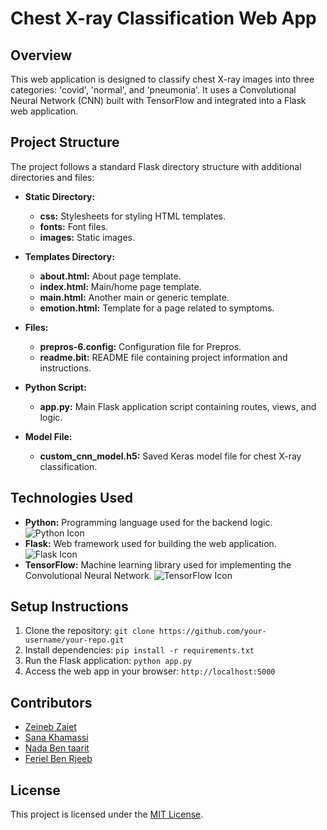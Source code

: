 # Chest X-ray Classification Web App

## Overview
This web application is designed to classify chest X-ray images into three categories: 'covid', 'normal', and 'pneumonia'. It uses a Convolutional Neural Network (CNN) built with TensorFlow and integrated into a Flask web application.

## Project Structure
The project follows a standard Flask directory structure with additional directories and files:

- **Static Directory:**
  - **css:** Stylesheets for styling HTML templates.
  - **fonts:** Font files.
  - **images:** Static images.

- **Templates Directory:**
  - **about.html:** About page template.
  - **index.html:** Main/home page template.
  - **main.html:** Another main or generic template.
  - **emotion.html:** Template for a page related to symptoms.

- **Files:**
  - **prepros-6.config:** Configuration file for Prepros.
  - **readme.bit:** README file containing project information and instructions.

- **Python Script:**
  - **app.py:** Main Flask application script containing routes, views, and logic.

- **Model File:**
  - **custom_cnn_model.h5:** Saved Keras model file for chest X-ray classification.
## Technologies Used
- **Python:** Programming language used for the backend logic. ![Python Icon](https://img.shields.io/badge/Python-3776AB?style=for-the-badge&logo=python&logoColor=white)
- **Flask:** Web framework used for building the web application. ![Flask Icon](https://img.shields.io/badge/Flask-000000?style=for-the-badge&logo=flask&logoColor=white)
- **TensorFlow:** Machine learning library used for implementing the Convolutional Neural Network. ![TensorFlow Icon](https://img.shields.io/badge/TensorFlow-FF6F00?style=for-the-badge&logo=tensorflow&logoColor=white)
## Setup Instructions
1. Clone the repository: `git clone https://github.com/your-username/your-repo.git`
2. Install dependencies: `pip install -r requirements.txt`
3. Run the Flask application: `python app.py`
4. Access the web app in your browser: `http://localhost:5000`

## Contributors
- [Zeineb Zaiet](https://github.com/your-username)
- [Sana Khamassi](https://github.com/Sanakhamassi)
- [Nada Ben taarit](https://github.com/contributor1)
- [Feriel Ben Rjeeb](https://github.com/contributor2)


## License
This project is licensed under the [MIT License](LICENSE).
